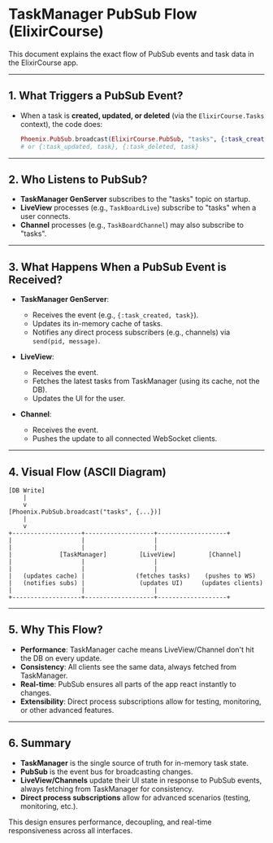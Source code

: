 # TaskManager PubSub Flow (ElixirCourse)

This document explains the exact flow of PubSub events and task data in the ElixirCourse app.

---

## 1. What Triggers a PubSub Event?

- When a task is **created, updated, or deleted** (via the `ElixirCourse.Tasks` context), the code does:
  ```elixir
  Phoenix.PubSub.broadcast(ElixirCourse.PubSub, "tasks", {:task_created, task})
  # or {:task_updated, task}, {:task_deleted, task}
  ```

---

## 2. Who Listens to PubSub?

- **TaskManager GenServer** subscribes to the "tasks" topic on startup.
- **LiveView** processes (e.g., `TaskBoardLive`) subscribe to "tasks" when a user connects.
- **Channel** processes (e.g., `TaskBoardChannel`) may also subscribe to "tasks".

---

## 3. What Happens When a PubSub Event is Received?

- **TaskManager GenServer**:
  - Receives the event (e.g., `{:task_created, task}`).
  - Updates its in-memory cache of tasks.
  - Notifies any direct process subscribers (e.g., channels) via `send(pid, message)`.

- **LiveView**:
  - Receives the event.
  - Fetches the latest tasks from TaskManager (using its cache, not the DB).
  - Updates the UI for the user.

- **Channel**:
  - Receives the event.
  - Pushes the update to all connected WebSocket clients.

---

## 4. Visual Flow (ASCII Diagram)

```
[DB Write]
    |
    v
[Phoenix.PubSub.broadcast("tasks", {...})]
    |
    v
+-------------------+-------------------+-------------------+
|                   |                   |
|                   |                   |
|             [TaskManager]         [LiveView]         [Channel]
|                   |                   |
|                   |                   |
|   (updates cache) |              (fetches tasks)    (pushes to WS)
|   (notifies subs) |               (updates UI)     (updates clients)
|                   |                   |
+-------------------+-------------------+-------------------+
```

---

## 5. Why This Flow?

- **Performance**: TaskManager cache means LiveView/Channel don't hit the DB on every update.
- **Consistency**: All clients see the same data, always fetched from TaskManager.
- **Real-time**: PubSub ensures all parts of the app react instantly to changes.
- **Extensibility**: Direct process subscriptions allow for testing, monitoring, or other advanced features.

---

## 6. Summary

- **TaskManager** is the single source of truth for in-memory task state.
- **PubSub** is the event bus for broadcasting changes.
- **LiveView/Channels** update their UI state in response to PubSub events, always fetching from TaskManager for consistency.
- **Direct process subscriptions** allow for advanced scenarios (testing, monitoring, etc.).

This design ensures performance, decoupling, and real-time responsiveness across all interfaces.
